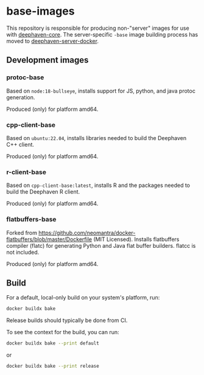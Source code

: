 # base-images

This repository is responsible for producing non-"server" images for use with [deephaven-core](https://github.com/deephaven/deephaven-core). The server-specific `-base` image building process has moved to [deephaven-server-docker](https://github.com/deephaven/deephaven-server-docker).

## Development images

### protoc-base

Based on `node:18-bullseye`, installs support for JS, python, and java protoc generation.

Produced (only) for platform amd64.

### cpp-client-base

Based on `ubuntu:22.04`, installs libraries needed to build the Deephaven C++ client.

Produced (only) for platform amd64.

### r-client-base

Based on `cpp-client-base:latest`, installs R and the packages needed to build the Deephaven R client.

Produced (only) for platform amd64.

### flatbuffers-base

Forked from https://github.com/neomantra/docker-flatbuffers/blob/master/Dockerfile (MIT Licensed).  Installs flatbuffers compiler (flatc) for generating Python and Java flat buffer builders.  flatcc is not included.

Produced (only) for platform amd64.

## Build

For a default, local-only build on your system's platform, run:

```sh
docker buildx bake
```

Release builds should typically be done from CI.

To see the context for the build, you can run:

```sh
docker buildx bake --print default
```

or 

```sh
docker buildx bake --print release
```
